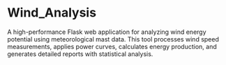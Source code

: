 # Wind_Analysis
A high-performance Flask web application for analyzing wind energy potential using meteorological mast data. This tool processes wind speed measurements, applies power curves, calculates energy production, and generates detailed reports with statistical analysis.
